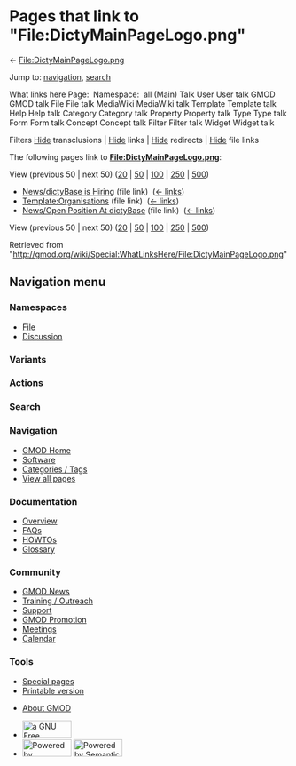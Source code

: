 <div id="mw-page-base" class="noprint">

</div>

<div id="mw-head-base" class="noprint">

</div>

<div id="content" class="mw-body" role="main">

<span id="top"></span>

<div id="mw-js-message" style="display:none;">

</div>



# <span dir="auto">Pages that link to "File:DictyMainPageLogo.png"</span>

<div id="bodyContent">

<div id="contentSub">

←
[File:DictyMainPageLogo.png](/wiki/File:DictyMainPageLogo.png "File:DictyMainPageLogo.png")

</div>

<div id="jump-to-nav" class="mw-jump">

Jump to: [navigation](#mw-navigation), [search](#p-search)

</div>

<div id="mw-content-text">

What links here Page:  Namespace:  all (Main) Talk User User talk GMOD
GMOD talk File File talk MediaWiki MediaWiki talk Template Template talk
Help Help talk Category Category talk Property Property talk Type Type
talk Form Form talk Concept Concept talk Filter Filter talk Widget
Widget talk

Filters
[Hide](/mediawiki/index.php?title=Special:WhatLinksHere/File:DictyMainPageLogo.png&hidetrans=1 "Special:WhatLinksHere/File:DictyMainPageLogo.png")
transclusions \|
[Hide](/mediawiki/index.php?title=Special:WhatLinksHere/File:DictyMainPageLogo.png&hidelinks=1 "Special:WhatLinksHere/File:DictyMainPageLogo.png")
links \|
[Hide](/mediawiki/index.php?title=Special:WhatLinksHere/File:DictyMainPageLogo.png&hideredirs=1 "Special:WhatLinksHere/File:DictyMainPageLogo.png")
redirects \|
[Hide](/mediawiki/index.php?title=Special:WhatLinksHere/File:DictyMainPageLogo.png&hideimages=1 "Special:WhatLinksHere/File:DictyMainPageLogo.png")
file links

The following pages link to
**[File:DictyMainPageLogo.png](/wiki/File:DictyMainPageLogo.png "File:DictyMainPageLogo.png")**:

View (previous 50 \| next 50)
([20](/mediawiki/index.php?title=Special:WhatLinksHere/File:DictyMainPageLogo.png&limit=20 "Special:WhatLinksHere/File:DictyMainPageLogo.png")
\|
[50](/mediawiki/index.php?title=Special:WhatLinksHere/File:DictyMainPageLogo.png&limit=50 "Special:WhatLinksHere/File:DictyMainPageLogo.png")
\|
[100](/mediawiki/index.php?title=Special:WhatLinksHere/File:DictyMainPageLogo.png&limit=100 "Special:WhatLinksHere/File:DictyMainPageLogo.png")
\|
[250](/mediawiki/index.php?title=Special:WhatLinksHere/File:DictyMainPageLogo.png&limit=250 "Special:WhatLinksHere/File:DictyMainPageLogo.png")
\|
[500](/mediawiki/index.php?title=Special:WhatLinksHere/File:DictyMainPageLogo.png&limit=500 "Special:WhatLinksHere/File:DictyMainPageLogo.png"))

- [News/dictyBase is
  Hiring](/wiki/News/dictyBase_is_Hiring "News/dictyBase is Hiring")
  (file link) ‎ <span class="mw-whatlinkshere-tools">([←
  links](/mediawiki/index.php?title=Special:WhatLinksHere&target=News%2FdictyBase+is+Hiring "Special:WhatLinksHere"))</span>
- [Template:Organisations](/wiki/Template:Organisations "Template:Organisations")
  (file link) ‎ <span class="mw-whatlinkshere-tools">([←
  links](/mediawiki/index.php?title=Special:WhatLinksHere&target=Template%3AOrganisations "Special:WhatLinksHere"))</span>
- [News/Open Position At
  dictyBase](/wiki/News/Open_Position_At_dictyBase "News/Open Position At dictyBase")
  (file link) ‎ <span class="mw-whatlinkshere-tools">([←
  links](/mediawiki/index.php?title=Special:WhatLinksHere&target=News%2FOpen+Position+At+dictyBase "Special:WhatLinksHere"))</span>

View (previous 50 \| next 50)
([20](/mediawiki/index.php?title=Special:WhatLinksHere/File:DictyMainPageLogo.png&limit=20 "Special:WhatLinksHere/File:DictyMainPageLogo.png")
\|
[50](/mediawiki/index.php?title=Special:WhatLinksHere/File:DictyMainPageLogo.png&limit=50 "Special:WhatLinksHere/File:DictyMainPageLogo.png")
\|
[100](/mediawiki/index.php?title=Special:WhatLinksHere/File:DictyMainPageLogo.png&limit=100 "Special:WhatLinksHere/File:DictyMainPageLogo.png")
\|
[250](/mediawiki/index.php?title=Special:WhatLinksHere/File:DictyMainPageLogo.png&limit=250 "Special:WhatLinksHere/File:DictyMainPageLogo.png")
\|
[500](/mediawiki/index.php?title=Special:WhatLinksHere/File:DictyMainPageLogo.png&limit=500 "Special:WhatLinksHere/File:DictyMainPageLogo.png"))

</div>

<div class="printfooter">

Retrieved from
"<http://gmod.org/wiki/Special:WhatLinksHere/File:DictyMainPageLogo.png>"

</div>

<div id="catlinks" class="catlinks catlinks-allhidden">

</div>

<div class="visualClear">

</div>

</div>

</div>

<div id="mw-navigation">

## Navigation menu

<div id="mw-head">



<div id="left-navigation">

<div id="p-namespaces" class="vectorTabs" role="navigation"
aria-labelledby="p-namespaces-label">

### Namespaces

- <span id="ca-nstab-image"><a href="/wiki/File:DictyMainPageLogo.png" accesskey="c"
  title="View the file page [c]">File</a></span>
- <span id="ca-talk"><a
  href="/mediawiki/index.php?title=File_talk:DictyMainPageLogo.png&amp;action=edit&amp;redlink=1"
  accesskey="t"
  title="Discussion about the content page [t]">Discussion</a></span>

</div>

<div id="p-variants" class="vectorMenu emptyPortlet" role="navigation"
aria-labelledby="p-variants-label">

### 

### Variants[](#)

<div class="menu">

</div>

</div>

</div>

<div id="right-navigation">



<div id="p-cactions" class="vectorMenu emptyPortlet" role="navigation"
aria-labelledby="p-cactions-label">

### Actions[](#)

<div class="menu">

</div>

</div>

<div id="p-search" role="search">

### Search

<div id="simpleSearch">

</div>

</div>

</div>

</div>

<div id="mw-panel">

<div id="p-logo" role="banner">

<a href="/wiki/Main_Page"
style="background-image: url(http://gmod.org/images/GMOD-cogs.png);"
title="Visit the main page"></a>

</div>

<div id="p-Navigation" class="portal" role="navigation"
aria-labelledby="p-Navigation-label">

### Navigation

<div class="body">

- <span id="n-GMOD-Home">[GMOD Home](/wiki/Main_Page)</span>
- <span id="n-Software">[Software](/wiki/GMOD_Components)</span>
- <span id="n-Categories-.2F-Tags">[Categories /
  Tags](/wiki/Categories)</span>
- <span id="n-View-all-pages">[View all
  pages](/wiki/Special:AllPages)</span>

</div>

</div>

<div id="p-Documentation" class="portal" role="navigation"
aria-labelledby="p-Documentation-label">

### Documentation

<div class="body">

- <span id="n-Overview">[Overview](/wiki/Overview)</span>
- <span id="n-FAQs">[FAQs](/wiki/Category:FAQ)</span>
- <span id="n-HOWTOs">[HOWTOs](/wiki/Category:HOWTO)</span>
- <span id="n-Glossary">[Glossary](/wiki/Glossary)</span>

</div>

</div>

<div id="p-Community" class="portal" role="navigation"
aria-labelledby="p-Community-label">

### Community

<div class="body">

- <span id="n-GMOD-News">[GMOD News](/wiki/GMOD_News)</span>
- <span id="n-Training-.2F-Outreach">[Training /
  Outreach](/wiki/Training_and_Outreach)</span>
- <span id="n-Support">[Support](/wiki/Support)</span>
- <span id="n-GMOD-Promotion">[GMOD
  Promotion](/wiki/GMOD_Promotion)</span>
- <span id="n-Meetings">[Meetings](/wiki/Meetings)</span>
- <span id="n-Calendar">[Calendar](/wiki/Calendar)</span>

</div>

</div>

<div id="p-tb" class="portal" role="navigation"
aria-labelledby="p-tb-label">

### Tools

<div class="body">

- <span id="t-specialpages"><a href="/wiki/Special:SpecialPages" accesskey="q"
  title="A list of all special pages [q]">Special pages</a></span>
- <span id="t-print"><a
  href="/mediawiki/index.php?title=Special:WhatLinksHere/File:DictyMainPageLogo.png&amp;printable=yes"
  rel="alternate" accesskey="p"
  title="Printable version of this page [p]">Printable version</a></span>

</div>

</div>

</div>

</div>

<div id="footer" role="contentinfo">

- <span id="footer-places-about">[About
  GMOD](/wiki/GMOD:About "GMOD:About")</span>

<!-- -->

- <span id="footer-copyrightico">[<img src="http://www.gnu.org/graphics/gfdl-logo-small.png" width="88"
  height="31" alt="a GNU Free Documentation License" />](http://www.gnu.org/licenses/fdl-1.3.html)</span>
- <span id="footer-poweredbyico">[<img src="/mediawiki/skins/common/images/poweredby_mediawiki_88x31.png"
  width="88" height="31" alt="Powered by MediaWiki" />](//www.mediawiki.org/)
  [<img
  src="/mediawiki/extensions/SemanticMediaWiki/includes/../resources/images/smw_button.png"
  width="88" height="31" alt="Powered by Semantic MediaWiki" />](https://www.semantic-mediawiki.org/wiki/Semantic_MediaWiki)</span>

<div style="clear:both">

</div>

</div>
